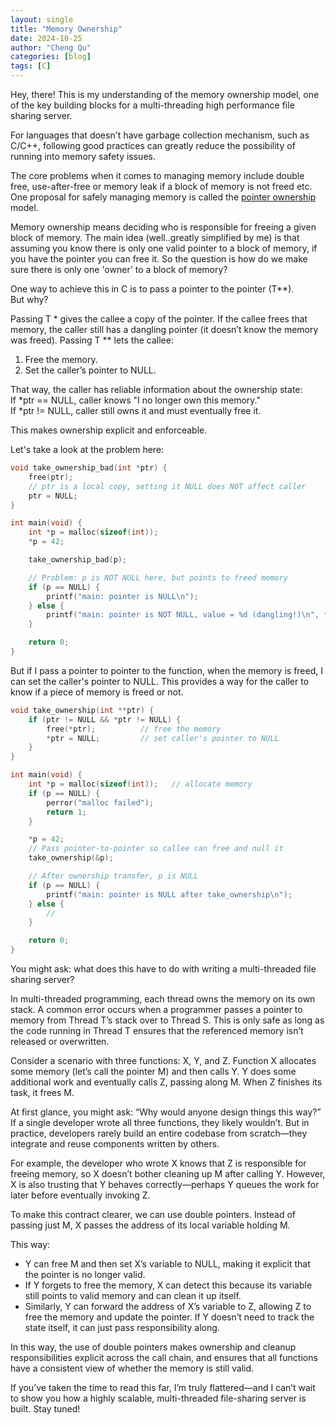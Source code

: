 ```yaml
---
layout: single
title: "Memory Ownership"
date: 2024-10-25
author: "Cheng Qu"
categories: [blog]
tags: [C]
---
```


Hey, there! This is my understanding of the memory ownership model, one of the key building blocks for a multi-threading high performance file sharing server. 

For languages that doesn't have garbage collection mechanism, such as C/C++, following good practices can greatly reduce the possibility of running into memory safety issues. 

The core problems when it comes to managing memory include double free, use-after-free or memory leak if a block of memory is not freed etc. One proposal for safely managing memory is called the [pointer ownership](https://www.sei.cmu.edu/blog/using-the-pointer-ownership-model-to-secure-memory-management-in-c-and-c/) model. 

Memory ownership means deciding who is responsible for freeing a given block of memory. The main idea (well..greatly simplified by me) is that assuming you know there is only one valid pointer to a block of memory, if you have the pointer you can free it. So the question is how do we make sure there is only one 'owner' to a block of memory?

One way to achieve this in C is to pass a pointer to the pointer (T**). <br> But why?

Passing T * gives the callee a copy of the pointer. If the callee frees that memory, the caller still has a dangling pointer (it doesn’t know the memory was freed).
Passing T ** lets the callee:
1. Free the memory.
2. Set the caller’s pointer to NULL.<br>

That way, the caller has reliable information about the ownership state:<br>
If *ptr == NULL, caller knows "I no longer own this memory."<br>
If *ptr != NULL, caller still owns it and must eventually free it.

This makes ownership explicit and enforceable.

Let's take a look at the problem here:
```c
void take_ownership_bad(int *ptr) {
    free(ptr);
    // ptr is a local copy, setting it NULL does NOT affect caller
    ptr = NULL;
}

int main(void) {
    int *p = malloc(sizeof(int));
    *p = 42;

    take_ownership_bad(p);

    // Problem: p is NOT NULL here, but points to freed memory
    if (p == NULL) {
        printf("main: pointer is NULL\n");
    } else {
        printf("main: pointer is NOT NULL, value = %d (dangling!)\n", *p); // crash
    }

    return 0;
}
```

But if I pass a pointer to pointer to the function, when the memory is freed, I can set the caller's pointer to NULL. This provides a way for the caller to know if a piece of memory is freed or not. 

```c
void take_ownership(int **ptr) {
    if (ptr != NULL && *ptr != NULL) {
        free(*ptr);          // free the memory
        *ptr = NULL;         // set caller's pointer to NULL
    }
}

int main(void) {
    int *p = malloc(sizeof(int));   // allocate memory
    if (p == NULL) {
        perror("malloc failed");
        return 1;
    }

    *p = 42;   
    // Pass pointer-to-pointer so callee can free and null it
    take_ownership(&p);

    // After ownership transfer, p is NULL
    if (p == NULL) {
        printf("main: pointer is NULL after take_ownership\n");
    } else {
        //
    }

    return 0;
}
```

You might ask: what does this have to do with writing a multi-threaded file sharing server?

In multi-threaded programming, each thread owns the memory on its own stack. A common error occurs when a programmer passes a pointer to memory from Thread T’s stack over to Thread S. This is only safe as long as the code running in Thread T ensures that the referenced memory isn’t released or overwritten.

Consider a scenario with three functions: X, Y, and Z.
Function X allocates some memory (let’s call the pointer M) and then calls Y. Y does some additional work and eventually calls Z, passing along M. When Z finishes its task, it frees M.

At first glance, you might ask: “Why would anyone design things this way?” If a single developer wrote all three functions, they likely wouldn’t. But in practice, developers rarely build an entire codebase from scratch—they integrate and reuse components written by others.

For example, the developer who wrote X knows that Z is responsible for freeing memory, so X doesn’t bother cleaning up M after calling Y. However, X is also trusting that Y behaves correctly—perhaps Y queues the work for later before eventually invoking Z.

To make this contract clearer, we can use double pointers. Instead of passing just M, X passes the address of its local variable holding M. 

This way:
* Y can free M and then set X’s variable to NULL, making it explicit that the pointer is no longer valid.
* If Y forgets to free the memory, X can detect this because its variable still points to valid memory and can clean it up itself.
* Similarly, Y can forward the address of X’s variable to Z, allowing Z to free the memory and update the pointer. If Y doesn’t need to track the state itself, it can just pass responsibility along.

In this way, the use of double pointers makes ownership and cleanup responsibilities explicit across the call chain, and ensures that all functions have a consistent view of whether the memory is still valid.

If you’ve taken the time to read this far, I’m truly flattered—and I can’t wait to show you how a highly scalable, multi-threaded file-sharing server is built. Stay tuned!